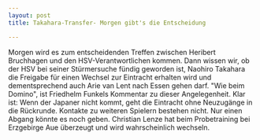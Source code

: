 ```yaml
---
layout: post
title: Takahara-Transfer- Morgen gibt's die Entscheidung

---
```


Morgen wird es zum entscheidenden Treffen zwischen Heribert Bruchhagen und den HSV-Verantwortlichen kommen. Dann wissen wir, ob der HSV bei seiner Stürmersuche fündig geworden ist, Naohiro Takahara die Freigabe für einen Wechsel zur Eintracht erhalten wird und dementsprechend auch Arie van Lent nach Essen gehen darf. "Wie beim Domino", ist Friedhelm Funkels Kommentar zu dieser Angelegenheit. Klar ist: Wenn der Japaner nicht kommt, geht die Eintracht ohne Neuzugänge in die Rückrunde. Kontakte zu weiteren Spielern bestehen nicht. Nur einen Abgang könnte es noch geben. Christian Lenze hat beim Probetraining bei Erzgebirge Aue überzeugt und wird wahrscheinlich wechseln.



